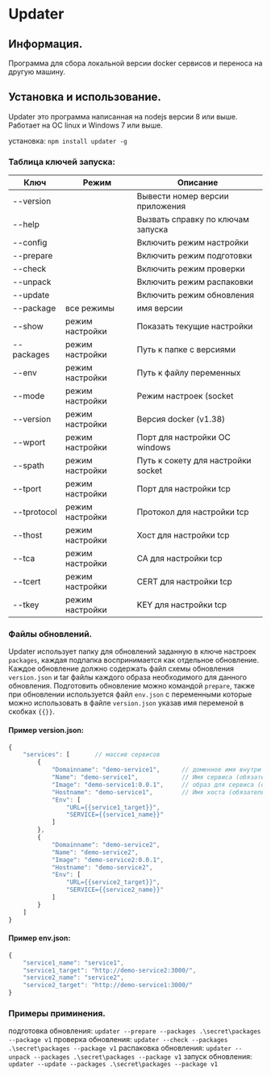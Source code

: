 # Updater

## Информация.

Программа для сбора локальной версии docker сервисов и переноса на другую машину.

## Установка и использование.

Updater это программа написанная на nodejs версии 8 или выше. Работает на ОС linux и Windows 7 или выше.

установка: `npm install updater -g`

### Таблица ключей запуска:
Ключ | Режим |Описание
--- | --- | ---
--version | | Вывести номер версии приложения
--help | | Вызвать справку по ключам запуска
--config | | Включить режим настройки
--prepare | | Включить режим подготовки
--check | | Включить режим проверки
--unpack | | Включить режим распаковки
--update | | Включить режим обновления
--package | все режимы | имя версии
--show | режим настройки | Показать текущие  настройки
--packages | режим настройки | Путь к папке с версиями
--env | режим настройки | Путь к файлу переменных
--mode | режим настройки | Режим настроек (socket|windows|tcp)
--version | режим настройки | Версия docker (v1.38)
--wport | режим настройки | Порт для настройки ОС windows
--spath | режим настройки | Путь к сокету для настройки socket
--tport | режим настройки | Порт для настройки tcp
--tprotocol | режим настройки | Протокол для настройки tcp
--thost | режим настройки | Хост для настройки tcp
--tca | режим настройки | CA для настройки tcp
--tcert | режим настройки | CERT для настройки tcp
--tkey | режим настройки | KEY для настройки tcp

### Файлы обновлений.

Updater использует папку для обновлений заданную в ключе настроек `packages`, каждая подпапка воспринимается как отдельное обновление.
Каждое обновление должно содержать файл схемы обновления `version.json` и tar файлы каждого образа необходимого для данного обновления.
Подготовить обновление можно командой `prepare`, также при обновлении используется файл `env.json` c переменными которые можно использовать в файле `version.json` указав имя переменой в скобках `{{}}`.

#### Пример version.json:
```js
{
    "services": [       // массив сервисов
        {
            "Domainname": "demo-service1",      // доменное имя внутри сети docker (обязательное поле)
            "Name": "demo-service1",            // Имя сервиса (обязательное поле)
            "Image": "demo-service1:0.0.1",     // образ для сервиса (обязательное поле)
            "Hostname": "demo-service1",        // Имя хоста (обязательное поле)
            "Env": [
                "URL={{service1_target}}",
                "SERVICE={{service1_name}}"
            ]
        },
        {
            "Domainname": "demo-service2",
            "Name": "demo-service2",
            "Image": "demo-service2:0.0.1",
            "Hostname": "demo-service2",
            "Env": [
                "URL={{service2_target}}",
                "SERVICE={{service2_name}}"
            ]
        }
    ]
}
```

#### Пример env.json:
```js
{
    "service1_name": "service1",
    "service1_target": "http://demo-service2:3000/",
    "service2_name": "service2",
    "service2_target": "http://demo-service1:3000/"
}
```


### Примеры приминения.

подготовка обновления: `updater --prepare --packages .\secret\packages --package v1`
проверка обновления: `updater --check --packages .\secret\packages --package v1`
распаковка обновления: `updater --unpack --packages .\secret\packages --package v1`
запуск обновления: `updater --update --packages .\secret\packages --package v1`